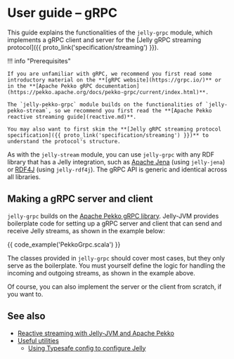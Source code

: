 # User guide – gRPC

This guide explains the functionalities of the `jelly-grpc` module, which implements a gRPC client and server for the [Jelly gRPC streaming protocol]({{ proto_link('specification/streaming') }}).

!!! info "Prerequisites"

    If you are unfamiliar with gRPC, we recommend you first read some introductory material on the **[gRPC website](https://grpc.io/)** or in the **[Apache Pekko gRPC documentation](https://pekko.apache.org/docs/pekko-grpc/current/index.html)**.

    The `jelly-pekko-grpc` module builds on the functionalities of `jelly-pekko-stream`, so we recommend you first read the **[Apache Pekko reactive streaming guide](reactive.md)**.

    You may also want to first skim the **[Jelly gRPC streaming protocol specification]({{ proto_link('specification/streaming') }})** to understand the protocol's structure.

As with the `jelly-stream` module, you can use `jelly-grpc` with any RDF library that has a Jelly integration, such as [Apache Jena](jena.md) (using `jelly-jena`) or [RDF4J](rdf4j.md) (using `jelly-rdf4j`). The gRPC API is generic and identical across all libraries.

## Making a gRPC server and client

`jelly-grpc` builds on the [Apache Pekko gRPC library](https://pekko.apache.org/docs/pekko-grpc/current/index.html). Jelly-JVM provides boilerplate code for setting up a gRPC server and client that can send and receive Jelly streams, as shown in the example below:

{{ code_example('PekkoGrpc.scala') }}

The classes provided in `jelly-grpc` should cover most cases, but they only serve as the boilerplate. You must yourself define the logic for handling the incoming and outgoing streams, as shown in the example above.

Of course, you can also implement the server or the client from scratch, if you want to.

## See also

- [Reactive streaming with Jelly-JVM and Apache Pekko](reactive.md)
- [Useful utilities](utilities.md)
    - [Using Typesafe config to configure Jelly](utilities.md#jelly-configuration-from-typesafe-config)
